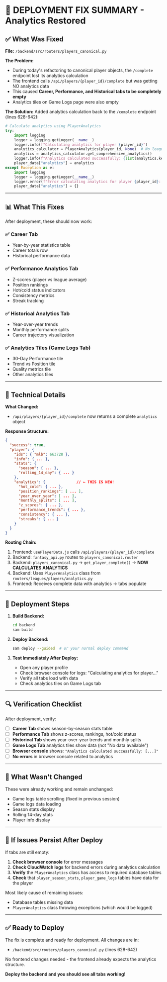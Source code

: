 # 🎯 DEPLOYMENT FIX SUMMARY - Analytics Restored

## ✅ What Was Fixed

**File:** `/backend/src/routers/players_canonical.py`

**The Problem:**
- During today's refactoring to canonical player objects, the `/complete` endpoint lost its analytics calculation
- The frontend calls `/api/players/{player_id}/complete` but was getting NO analytics data
- This caused **Career, Performance, and Historical tabs to be completely empty**
- Analytics tiles on Game Logs page were also empty

**The Solution:**
Added analytics calculation back to the `/complete` endpoint (lines 628-642):

```python
# Calculate analytics using PlayerAnalytics
try:
    import logging
    logger = logging.getLogger(__name__)
    logger.info(f"Calculating analytics for player {player_id}")
    analytics_calculator = PlayerAnalytics(player_id, None)  # No league_id in general endpoint
    analytics = analytics_calculator.get_comprehensive_analytics()
    logger.info(f"Analytics calculated successfully: {list(analytics.keys()) if analytics else 'empty'}")
    player_data["analytics"] = analytics
except Exception as e:
    import logging
    logger = logging.getLogger(__name__)
    logger.error(f"Error calculating analytics for player {player_id}: {e}", exc_info=True)
    player_data["analytics"] = {}
```

---

## 📊 What This Fixes

After deployment, these should now work:

### ✅ Career Tab
- Year-by-year statistics table
- Career totals row
- Historical performance data

### ✅ Performance Analytics Tab
- Z-scores (player vs league average)
- Position rankings
- Hot/cold status indicators
- Consistency metrics
- Streak tracking

### ✅ Historical Analytics Tab
- Year-over-year trends
- Monthly performance splits
- Career trajectory visualization

### ✅ Analytics Tiles (Game Logs Tab)
- 30-Day Performance tile
- Trend vs Position tile
- Quality metrics tile
- Other analytics tiles

---

## 🔧 Technical Details

**What Changed:**
- `/api/players/{player_id}/complete` now returns a complete `analytics` object

**Response Structure:**
```json
{
  "success": true,
  "player": {
    "ids": { "mlb": 663728 },
    "info": { ... },
    "stats": {
      "season": { ... },
      "rolling_14_day": { ... }
    },
    "analytics": {              // ← THIS IS NEW!
      "hot_cold": { ... },
      "position_rankings": [ ... ],
      "year_over_year": [ ... ],
      "monthly_splits": [ ... ],
      "z_scores": { ... },
      "performance_trends": { ... },
      "consistency": { ... },
      "streaks": { ... }
    }
  }
}
```

**Routing Chain:**
1. Frontend: `usePlayerData.js` calls `/api/players/{player_id}/complete`
2. Backend: `fantasy_api.py` routes to `players_canonical.router`
3. Backend: `players_canonical.py` → `get_player_complete()` → **NOW CALCULATES ANALYTICS**
4. Backend: Uses `PlayerAnalytics` class from `routers/leagues/players/analytics.py`
5. Frontend: Receives complete data with analytics → tabs populate

---

## 🚀 Deployment Steps

1. **Build Backend:**
   ```bash
   cd backend
   sam build
   ```

2. **Deploy Backend:**
   ```bash
   sam deploy --guided  # or your normal deploy command
   ```

3. **Test Immediately After Deploy:**
   - Open any player profile
   - Check browser console for logs: "Calculating analytics for player..."
   - Verify all tabs load with data
   - Check analytics tiles on Game Logs tab

---

## 🔍 Verification Checklist

After deployment, verify:

- [ ] **Career Tab** shows season-by-season stats table
- [ ] **Performance Tab** shows z-scores, rankings, hot/cold status
- [ ] **Historical Tab** shows year-over-year trends and monthly splits
- [ ] **Game Logs Tab** analytics tiles show data (not "No data available")
- [ ] **Browser console** shows: `"Analytics calculated successfully: [...]"`
- [ ] **No errors** in browser console related to analytics

---

## 📝 What Wasn't Changed

These were already working and remain unchanged:
- Game logs table scrolling (fixed in previous session)
- Game logs data loading
- Season stats display
- Rolling 14-day stats
- Player info display

---

## 🐛 If Issues Persist After Deploy

If tabs are still empty:

1. **Check browser console** for error messages
2. **Check CloudWatch logs** for backend errors during analytics calculation
3. **Verify** the `PlayerAnalytics` class has access to required database tables
4. **Check** that `player_season_stats`, `player_game_logs` tables have data for the player

Most likely cause of remaining issues:
- Database tables missing data
- `PlayerAnalytics` class throwing exceptions (which would be logged)

---

## ✅ Ready to Deploy

The fix is complete and ready for deployment. All changes are in:
- `/backend/src/routers/players_canonical.py` (lines 628-642)

No frontend changes needed - the frontend already expects the analytics structure.

**Deploy the backend and you should see all tabs working!**
